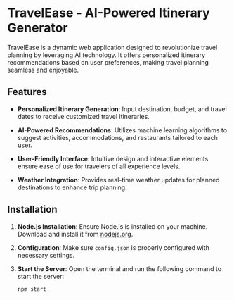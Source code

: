 # TravelEase - AI-Powered Itinerary Generator

TravelEase is a dynamic web application designed to revolutionize travel planning by leveraging AI technology. It offers personalized itinerary recommendations based on user preferences, making travel planning seamless and enjoyable.

## Features

- **Personalized Itinerary Generation**: Input destination, budget, and travel dates to receive customized travel itineraries.
  
- **AI-Powered Recommendations**: Utilizes machine learning algorithms to suggest activities, accommodations, and restaurants tailored to each user.

- **User-Friendly Interface**: Intuitive design and interactive elements ensure ease of use for travelers of all experience levels.

- **Weather Integration**: Provides real-time weather updates for planned destinations to enhance trip planning.

## Installation

1. **Node.js Installation**:
   Ensure Node.js is installed on your machine. Download and install it from [nodejs.org](https://nodejs.org/).

2. **Configuration**:
   Make sure `config.json` is properly configured with necessary settings.

3. **Start the Server**:
   Open the terminal and run the following command to start the server:
   ```bash
   npm start
   ```
